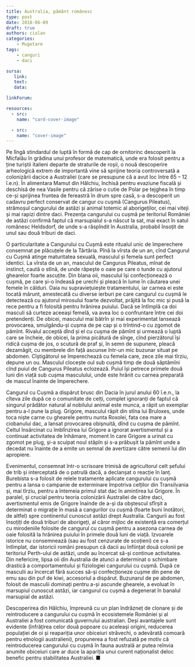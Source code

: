 ```yaml
---
title: Australia, pământ românesc
type: post
date: 2018-06-09
draft: true
authors: ciolan
categories:
    - Mugetare
tags:
    - canguri
    - daci

sursa:
   link:
   text:
   data:

linkForum:

resources:
  - src:
    name: "card-cover-image"

  - src:
    name: "cover-image"
---
```


Pe lîngă stindardul de luptă în formă de cap de ornitorinc descoperit la Micfalău în grădina unui profesor de matematică, unde era folosit pentru a ține turiștii italieni departe de straturile de roșii, o nouă descoperire arheologică extrem de importantă vine să sprijine teoria controversată a colonizării dacice a Australiei (care se presupune că a avut loc între 65 – 12 î.e.n). În alimentara Mamut din Hălchiu, închisă pentru evaziune fiscală și deschisă de nea Vasile pentru că zărise o cutie de Polar pe tejghea în timp ce-și sprijinea fruntea de fereastră în drum spre casă, s-a descoperit un cadavru perfect conservat de cangur cu cușmă (Cangurus Pileatus), strămoșul cangurului de astăzi și animal totemic al aborigeților, cei mai viteji și mai rapizi dintre daci. Prezența cangurului cu cușmă pe teritoriul României de astăzi confirmă  faptul că marsupialul s-a născut la sat, mai exact în satul românesc Heldsdorf, de unde s-a răspîndit în Australia, probabil însoțit de unul sau două triburi de daci.

O particularitate a Cangurului cu Cușmă este ritualul unic de împerechere consemnat pe plăcuțele de la Tărtăria. Pînă la vîrsta de un an, cînd Cangurul cu Cușmă atinge maturitatea sexuală, masculul și femela sunt perfect identici. La vîrsta de un an, masculul de Cangurus Pileatus, mînat de instinct, caută o stînă, de unde răpește o oaie pe care o tunde cu ajutorul ghearelor foarte ascuțite. Din blana oii, masculul își confecționează o cușmă, pe care și-o îndeasă pe urechi și pleacă în lume în căutarea unei femele în călduri. Oaia nu supraviețuiește tratamentului, iar carnea ei este tocată mărunt, amestecată cu diverse ierburi pe care cangurul cu cușmă le detectează cu ajutorul mirosului foarte dezvoltat, prăjită la foc mic și pusă la rece pentru a fi folosită pentru hrănirea puiului. Dacă se întîmplă ca doi masculi să curteze aceeași femelă, va avea loc o confruntare între cei doi pretendenți. De obicei, masculul mai bătrîn și mai experimentat lansează provocarea, smulgându-și cușma de pe cap și o trîntind-o cu zgomot de pămînt. Rivalul acceptă dînd și el cu cușma de pămînt și urmează o luptă care se încheie, de obicei, la prima picătură de sînge, cînd pierzătorul își ridică cușma de jos, o scutură de praf și, în semn de supunere, pleacă dezamăgit, cu membrele din față ascunse într-un mic buzunar situat pe abdomen. Cîștigătorul se împerechează cu femela care, zece zile mai tîrziu, depune un ou. Masculul clocește oul sub cușmă timp de două săptămîni cînd puiul de Cangurus Pileatus eclozează. Puiul își petrece primele două luni din viață sub cușma masculului, unde este hrănit cu carnea preparată de mascul înainte de împerechere.

Cangurul cu Cușmă a dispărut brusc din Dacia în jurul anului 60 î.e.n., la cîteva zile după ce o comunitate de celți, complet ignoranți de faptul că singurul prădător natural al nobilului animal este munca, a răpit un exemplar pentru a-l pune la plug. Grigore, masculul răpit din stîna lui Bruloxes, unde toca niște carne cu ghearele pentru nunta Roxolei, fata cea mare a ciobanului dac, a lansat provocarea obișnuită, dînd cu cușma de pămînt. Celtul însărcinat cu îmblînzirea lui Grigore a ignorat avertismentul și a continuat activitatea de înhămare, moment în care Grigore a urinat cu zgomot pe plug, și-a scuipat noul stăpîn și s-a prăbușit la pămînt unde a decedat nu înainte de a emite un semnal de avertizare către semenii lui din apropiere.

Evenimentul, consemnat într-o scrisoare trimisă de agricultorul celt șefului de trib și interceptată de o patrulă dacă, a declanșat o reacție în lanț. Burebista s-a folosit de relele tratamente aplicate cangurului cu cușmă pentru a lansa o campanie de exterminare împotriva celților din Transilvania și, mai tîrziu, pentru a întemeia primul stat dac în amintirea lui Grigore. În paralel, și crucial pentru teoria colonizării Australiei de către daci, avertismentul emis de Grigore înainde de a-și da obștescul sfîrșit a determinat o migrație în masă a cangurilor cu cușmă (foarte buni înotători, de altfel) spre continentul cunoscut astăzi drept Australia. Cangurii au fost însoțiți de două triburi de aborigeți, al căror mijloc de existență era comerțul cu mirodeniile folosite de cangurul cu cușmă pentru a asezona carnea de oaie folosită la hrănirea puiului în primele două luni de viață. Izvoarele istorice nu consemnează (sau au fost cenzurate de scoțieni) ce s-a întîmplat, dar istoricii români presupun că dacii au înființat două colonii pe teritoriul  Perth-ului de astăzi, unde au încercat să-și continue activitatea. Din nefericire, lipsa oii din Australia de atunci a determinat o schimbare drastică a comportamentului și fiziologiei cangurului cu cușmă. După ce masculii au încercat fără succes să-și confecționeze cușme din pene de emu sau din puf de kiwi, accesoriul a dispărut. Buzunarul de pe abdomen, folosit de masculii dominați pentru a-și ascunde ghearele, a evoluat în marsupiul cunoscut astăzi, iar cangurul cu cușmă a degenerat în banalul marsupial de astăzi.

Descoperirea din Hălchiu, împreună cu un plan îndrăzneț de clonare și de reintroducere a cangurului cu cușmă în ecosistemele României și al Australiei a fost comunicată guvernului australian. Deși avantajele sunt evidente (înfrățirea celor două popoare cu aceleași origini, reducerea populației de oi și reapariția unor obiceiuri străvechi, o adevărată comoară pentru etnologii australieni), propunerea a fost refuzată pe motiv că reintroducerea cangurului cu cușmă în fauna australă ar putea reînvia anumite obiceiuri care ar duce la apariția unui curent naționalist deloc benefic pentru stabilitatea Australiei. ■
